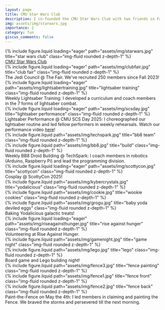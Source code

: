 ```yaml
---
layout: page
title: CMU Star Wars Club
description: I co-founded the CMU Star Wars Club with two friends in Fall 2023 to build a community of Star Wars fans across the CMU galaxy. Check out some activities that I've led as the 2024-2025 President!
img: assets/img/starwars.jpg
importance: 2
category: fun
giscus_comments: false
---
```


<div class="row">
    <div class="col-sm mt-3 mt-md-0">
        {% include figure.liquid loading="eager" path="assets/img/starwars.jpg" title="star wars club" class="img-fluid rounded z-depth-1" %}
    </div>
</div>
<div class="caption">
    <a href="https://tartanconnect.cmu.edu/starwars/home/">CMU Star Wars Club</a>
</div>

<div class="row">
    <div class="col-sm mt-3 mt-md-0">
        {% include figure.liquid loading="eager" path="assets/img/clubfair.jpg" title="club fair" class="img-fluid rounded z-depth-1" %}
    </div>
</div>
<div class="caption">
    The Jedi Council @ The Fair. We've recruited 250 members since Fall 2023!
</div>

<div class="row">
    <div class="col-sm mt-3 mt-md-0">
        {% include figure.liquid loading="eager" path="assets/img/lightsabertraining.jpg" title="lightsaber training" class="img-fluid rounded z-depth-1" %}
    </div>
</div>
<div class="caption">
    Weekly Lightsaber Training: I developed a curriculum and coach members in the 7 forms of lightsaber combat.
</div>

<div class="row">
    <div class="col-sm mt-3 mt-md-0">
        {% include figure.liquid loading="eager" path="assets/img/scsday.jpg" title="lightsaber performance" class="img-fluid rounded z-depth-1" %}
    </div>
</div>
<div class="caption">
    Lightsaber Performance @ CMU SCS Day 2025: I choreographed our lightsaber routine and led fellow performers in weekly rehearsals. Watch our performance video <a href="https://drive.google.com/file/d/1Sc3fsx4zW1eFj29J7XpqOoNanf3nF5gb/view?usp=sharing">here</a>!
</div>

<div class="row justify-content-sm-center">
    <div class="col-sm-6 mt-3 mt-md-0">
        {% include figure.liquid path="assets/img/techspark.jpg" title="bb8 team" class="img-fluid rounded z-depth-1" %}
    </div>
    <div class="col-sm-6 mt-3 mt-md-0">
        {% include figure.liquid path="assets/img/bb8.jpg" title="build" class="img-fluid rounded z-depth-1" %}
    </div>
</div>
<div class="caption">
    Weekly BB8 Droid Building @ TechSpark: I coach members in robotics (Arduino, Raspberry Pi) and lead the programming division.
</div>

<div class="row">
    <div class="col-sm mt-3 mt-md-0">
        {% include figure.liquid loading="eager" path="assets/img/scottycon.jpg" title="scottycon" class="img-fluid rounded z-depth-1" %}
    </div>
</div>
<div class="caption">
    Cosplay @ ScottyCon 2025!
</div>

<div class="row justify-content-sm-center">
    <div class="col-sm mt-3 mt-md-0">
        {% include figure.liquid path="assets/img/kybercrystals.jpg" title="yodalicious" class="img-fluid rounded z-depth-1" %}
    </div>
</div>

<div class="row justify-content-sm-center">
    <div class="col-sm-4 mt-3 mt-md-0">
        {% include figure.liquid path="assets/img/cookie.jpg" title="wookie cookies" class="img-fluid rounded z-depth-1" %}
    </div>
    <div class="col-sm-8 mt-3 mt-md-0">
        {% include figure.liquid path="assets/img/grogu.jpg" title="baby yoda deviled eggs" class="img-fluid rounded z-depth-1" %}
    </div>
</div>
<div class="caption">
    Baking Yodalicious galactic treats!
</div>

<div class="row">
    <div class="col-sm mt-3 mt-md-0">
        {% include figure.liquid loading="eager" path="assets/img/riseagainsthunger.jpg" title="rise against hunger" class="img-fluid rounded z-depth-1" %}
    </div>
</div>
<div class="caption">
    Volunteering at Rise Against Hunger.
</div>

<div class="row justify-content-sm-center">
    <div class="col-sm-8 mt-3 mt-md-0">
        {% include figure.liquid path="assets/img/gamenight.jpg" title="game night" class="img-fluid rounded z-depth-1" %}
    </div>
    <div class="col-sm-4 mt-3 mt-md-0">
        {% include figure.liquid path="assets/img/lego.jpg" title="lego" class="img-fluid rounded z-depth-1" %}
    </div>
</div>
<div class="caption">
    Board game and Lego building night!
</div>

<div class="row justify-content-sm-center">
    <div class="col-sm mt-3 mt-md-0">
        {% include figure.liquid path="assets/img/fence3.jpg" title="fence painting" class="img-fluid rounded z-depth-1" %}
    </div>
</div>
<div class="row justify-content-sm-center">
    <div class="col-sm mt-3 mt-md-0">
        {% include figure.liquid path="assets/img/fence1.jpg" title="fence front" class="img-fluid rounded z-depth-1" %}
    </div>
</div>
<div class="row justify-content-sm-center">
    <div class="col-sm mt-3 mt-md-0">
        {% include figure.liquid path="assets/img/fence2.jpg" title="fence back" class="img-fluid rounded z-depth-1" %}
    </div>
</div>
<div class="caption">
    Paint-the-Fence on May the 4th: I led members in claiming and painting the Fence. We braved the storms and persevered till the next morning.
</div>